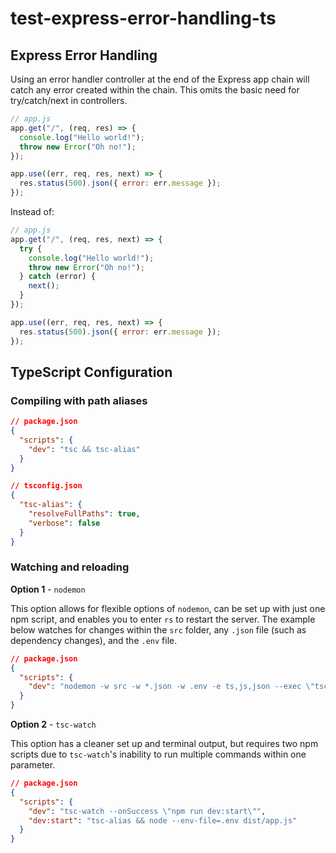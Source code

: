 # test-express-error-handling-ts

## Express Error Handling

Using an error handler controller at the end of the Express app chain will catch any error created within the chain. This omits the basic need for try/catch/next in controllers.

```js
// app.js
app.get("/", (req, res) => {
  console.log("Hello world!");
  throw new Error("Oh no!");
});

app.use((err, req, res, next) => {
  res.status(500).json({ error: err.message });
});
```

Instead of:

```js
// app.js
app.get("/", (req, res, next) => {
  try {
    console.log("Hello world!");
    throw new Error("Oh no!");
  } catch (error) {
    next();
  }
});

app.use((err, req, res, next) => {
  res.status(500).json({ error: err.message });
});
```

## TypeScript Configuration

### Compiling with path aliases

```json
// package.json
{
  "scripts": {
    "dev": "tsc && tsc-alias"
  }
}

// tsconfig.json
{
  "tsc-alias": {
    "resolveFullPaths": true,
    "verbose": false
  }
}
```

### Watching and reloading

**Option 1** - `nodemon`

This option allows for flexible options of `nodemon`, can be set up with just one npm script, and enables you to enter `rs` to restart the server. The example below watches for changes within the `src` folder, any `.json` file (such as dependency changes), and the `.env` file.

```json
// package.json
{
  "scripts": {
    "dev": "nodemon -w src -w *.json -w .env -e ts,js,json --exec \"tsc && tsc-alias && node --env-file=.env dist/app.js\""
  }
}
```

**Option 2** - `tsc-watch`

This option has a cleaner set up and terminal output, but requires two npm scripts due to `tsc-watch`'s inability to run multiple commands within one parameter.

```json
// package.json
{
  "scripts": {
    "dev": "tsc-watch --onSuccess \"npm run dev:start\"",
    "dev:start": "tsc-alias && node --env-file=.env dist/app.js"
  }
}
```
